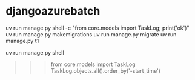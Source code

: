 # djangoazurebatch
uv run manage.py shell -c "from core.models import TaskLog; print('ok')"
uv run manage.py makemigrations 
uv run manage.py migrate
uv run manage.py t1

uv run manage.py shell 
>>> from core.models import TaskLog
>>> TaskLog.objects.all().order_by('-start_time')